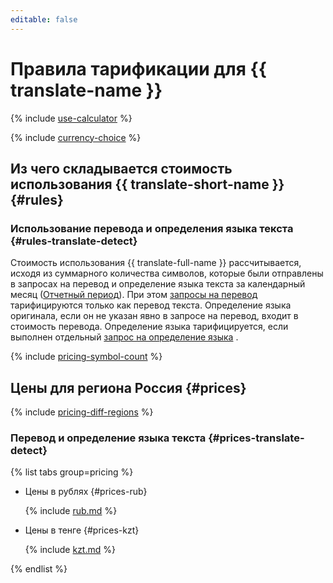 ```yaml
---
editable: false
---
```


# Правила тарификации для {{ translate-name }}



{% include [use-calculator](../_includes/pricing/use-calculator.md) %}

{% include [currency-choice](../_includes/pricing/currency-choice.md) %}

## Из чего складывается стоимость использования {{ translate-short-name }} {#rules}


### Использование перевода и определения языка текста {#rules-translate-detect}

Стоимость использования {{ translate-full-name }} рассчитывается, исходя из суммарного количества символов, которые были отправлены в запросах на перевод и определение языка текста за календарный месяц ([Отчетный период](../billing/concepts/reporting-period.md)). При этом [запросы на перевод](operations/translate.md) тарифицируются только как перевод текста. Определение языка оригинала, если он не указан явно в запросе на перевод, входит в стоимость перевода. Определение языка тарифицируется, если выполнен отдельный [запрос на определение языка](operations/detect.md) .

{% include [pricing-symbol-count](../_includes/pricing-symbol-count.md) %}

## Цены для региона Россия {#prices}


{% include [pricing-diff-regions](../_includes/pricing-diff-regions.md) %}


### Перевод и определение языка текста {#prices-translate-detect}


{% list tabs group=pricing %}

- Цены в рублях {#prices-rub}

  {% include [rub.md](../_pricing/translate/rub.md) %}

- Цены в тенге {#prices-kzt}

  {% include [kzt.md](../_pricing/translate/kzt.md) %}

{% endlist %}



